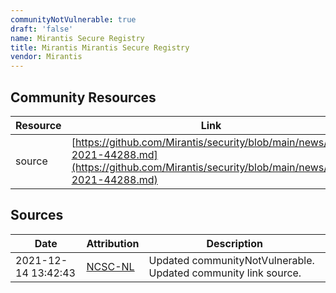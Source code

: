 ```yaml
---
communityNotVulnerable: true
draft: 'false'
name: Mirantis Secure Registry
title: Mirantis Mirantis Secure Registry
vendor: Mirantis
---
```



## Community Resources
| Resource | Link |
| --- | --- |
| source | [https://github.com/Mirantis/security/blob/main/news/cve-2021-44288.md](https://github.com/Mirantis/security/blob/main/news/cve-2021-44288.md) |


## Sources
| Date | Attribution | Description |
| --- | --- | --- |
| 2021-12-14 13:42:43 | [NCSC-NL](https://github.com/NCSC-NL/log4shell/blob/main/software/README.md) | Updated communityNotVulnerable. Updated community link source.  |
